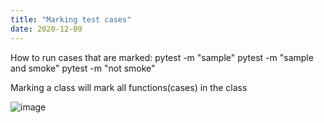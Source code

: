 ```yaml
---
title: "Marking test cases"
date: 2020-12-09
---
```



How to run cases that are marked:
	pytest -m "sample"
	pytest -m "sample and smoke"
	pytest -m "not smoke"
	
Marking a class will mark all functions(cases) in the class


![image](https://user-images.githubusercontent.com/66718708/101619447-4cbe0300-3a39-11eb-9745-05c8dce6a7fb.png)
